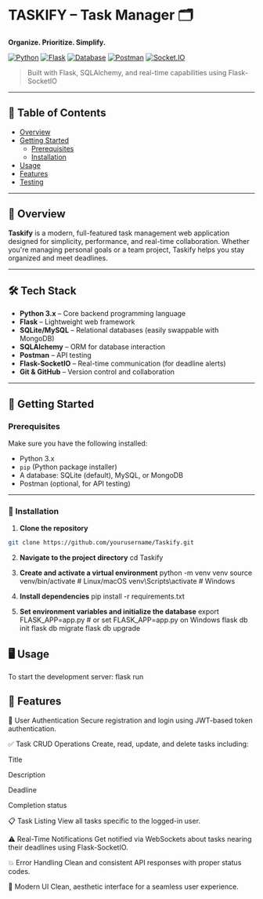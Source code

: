 # TASKIFY – Task Manager 🗂️

**Organize. Prioritize. Simplify.**

[![Python](https://img.shields.io/badge/Python-3.x-blue.svg)](https://www.python.org/)
[![Flask](https://img.shields.io/badge/Framework-Flask-yellow.svg)](https://flask.palletsprojects.com/)
[![Database](https://img.shields.io/badge/Database-SQLite%20%7C%20MySQL%20%7C%20MongoDB-lightgrey.svg)](#)
[![Postman](https://img.shields.io/badge/API%20Tested%20With-Postman-orange.svg)](https://www.postman.com/)
[![Socket.IO](https://img.shields.io/badge/RealTime-Flask--SocketIO-ff69b4.svg)](https://flask-socketio.readthedocs.io/)

> Built with Flask, SQLAlchemy, and real-time capabilities using Flask-SocketIO

---

## 📑 Table of Contents

- [Overview](#overview)
- [Getting Started](#getting-started)
  - [Prerequisites](#prerequisites)
  - [Installation](#installation)
- [Usage](#usage)
- [Features](#features)
- [Testing](#testing)

---

## 🧠 Overview

**Taskify** is a modern, full-featured task management web application designed for simplicity, performance, and real-time collaboration. Whether you're managing personal goals or a team project, Taskify helps you stay organized and meet deadlines.

---

## 🛠 Tech Stack

- **Python 3.x** – Core backend programming language  
- **Flask** – Lightweight web framework  
- **SQLite/MySQL** – Relational databases (easily swappable with MongoDB)  
- **SQLAlchemy** – ORM for database interaction  
- **Postman** – API testing  
- **Flask-SocketIO** – Real-time communication (for deadline alerts)  
- **Git & GitHub** – Version control and collaboration  

---

## 🚀 Getting Started

### Prerequisites

Make sure you have the following installed:

- Python 3.x  
- `pip` (Python package installer)
- A database: SQLite (default), MySQL, or MongoDB  
- Postman (optional, for API testing)

---

### 🔧 Installation

1. **Clone the repository**

```bash
git clone https://github.com/yourusername/Taskify.git
```

2. **Navigate to the project directory**
cd Taskify

3. **Create and activate a virtual environment**
python -m venv venv
source venv/bin/activate    # Linux/macOS
venv\Scripts\activate       # Windows

4. **Install dependencies**
pip install -r requirements.txt

5. **Set environment variables and initialize the database**
export FLASK_APP=app.py     # or set FLASK_APP=app.py on Windows
flask db init
flask db migrate
flask db upgrade

## 🖥️ Usage

To start the development server:
flask run

## 🌟 Features

🔐 User Authentication
Secure registration and login using JWT-based token authentication.

✅ Task CRUD Operations
Create, read, update, and delete tasks including:

Title

Description

Deadline

Completion status

📋 Task Listing
View all tasks specific to the logged-in user.

⚠️ Real-Time Notifications
Get notified via WebSockets about tasks nearing their deadlines using Flask-SocketIO.

💥 Error Handling
Clean and consistent API responses with proper status codes.

🎨 Modern UI
Clean, aesthetic interface for a seamless user experience.
